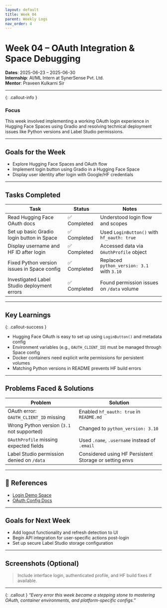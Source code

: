 ```yaml
---
layout: default
title: Week 04
parent: Weekly Logs
nav_order: 4
---
```


# Week 04 – OAuth Integration & Space Debugging

**Dates**: 2025-06-23 – 2025-06-30  
**Internship**: AI/ML Intern at SynerSense Pvt. Ltd.  
**Mentor**: Praveen Kulkarni Sir

---

{: .callout-info }
### Focus
This week involved implementing a working OAuth login experience in Hugging Face Spaces using Gradio and resolving technical deployment issues like Python versions and Label Studio permissions.

---

## Goals for the Week

- Explore Hugging Face Spaces and OAuth flow
- Implement login button using Gradio in a Hugging Face Space
- Display user identity after login with Google/HF credentials

---

## Tasks Completed

| Task                                                 | Status       | Notes                                     |
|------------------------------------------------------|--------------|-------------------------------------------|
| Read Hugging Face OAuth docs                         | ✅ Completed  | Understood login flow and scopes          |
| Set up basic Gradio login button in Space            | ✅ Completed  | Used `LoginButton()` with `hf_oauth: true` |
| Display username and HF ID after login               | ✅ Completed  | Accessed data via `OAuthProfile` object   |
| Fixed Python version issues in Space config          | ✅ Completed  | Replaced `python_version: 3.1` with `3.10` |
| Investigated Label Studio deployment errors          | ✅ Completed  | Found permission issues on `/data` volume |

---

## Key Learnings

{: .callout-success }
- Hugging Face OAuth is easy to set up using `LoginButton()` and metadata config
- Environment variables (e.g., `OAUTH_CLIENT_ID`) must be managed through Space config
- Docker containers need explicit write permissions for persistent volumes
- Matching Python versions in README prevents HF build errors

---

## Problems Faced & Solutions

| Problem                                        | Solution                                               |
|-----------------------------------------------|--------------------------------------------------------|
| OAuth error: `OAUTH_CLIENT_ID` missing         | Enabled `hf_oauth: true` in `README.md`                |
| Wrong Python version (`3.1` not supported)     | Changed to `python_version: 3.10`                      |
| `OAuthProfile` missing expected fields         | Used `.name`, `.username` instead of `.email`          |
| Label Studio permission denied on `/data`      | Considered using HF Persistent Storage or setting envs |

---

## 📎 References

- [Login Demo Space](https://huggingface.co/spaces/your-username/login-demo)
- [OAuth Config Docs](https://huggingface.co/docs/hub/spaces-oauth)

---

## Goals for Next Week

- Add logout functionality and refresh detection to UI
- Begin API integration for user-specific actions post-login
- Set up secure Label Studio storage configuration

---

## Screenshots (Optional)

> Include interface login, authenticated profile, and HF build fixes if available.

---

{: .callout }
_“Every error this week became a stepping stone to mastering OAuth, container environments, and platform-specific configs.”_
